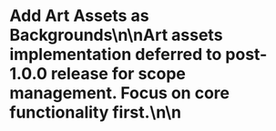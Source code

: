 # Add Art Assets as Backgrounds\n\nArt assets implementation deferred to post-1.0.0 release for scope management. Focus on core functionality first.\n\n<!-- GitHub Issue #308 -->